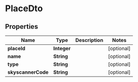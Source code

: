 
# PlaceDto

## Properties
Name | Type | Description | Notes
------------ | ------------- | ------------- | -------------
**placeId** | **Integer** |  |  [optional]
**name** | **String** |  |  [optional]
**type** | **String** |  |  [optional]
**skyscannerCode** | **String** |  |  [optional]



